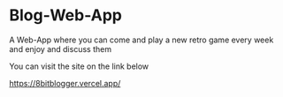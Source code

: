 # Blog-Web-App
A Web-App where you can come and play a new retro game every week and enjoy and discuss them

You can visit the site on the link below

https://8bitblogger.vercel.app/

